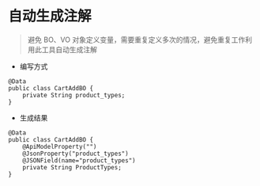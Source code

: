 # 自动生成注解

> 避免 BO、VO 对象定义变量，需要重复定义多次的情况，避免重复工作利用此工具自动生成注解

- 编写方式

```
@Data
public class CartAddBO {
    private String product_types;
}
```

- 生成结果

```
@Data
public class CartAddBO {
    @ApiModelProperty("")
    @JsonProperty("product_types")
    @JSONField(name="product_types")
    private String ProductTypes;
}
```
